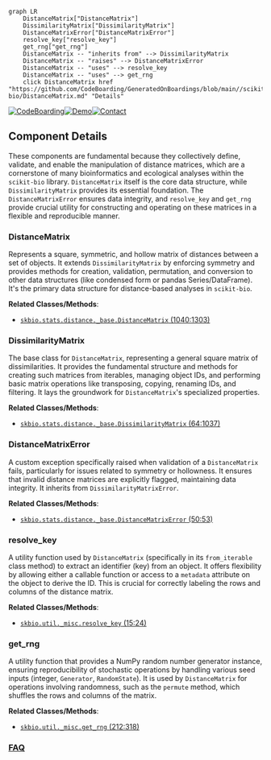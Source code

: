 ```mermaid
graph LR
    DistanceMatrix["DistanceMatrix"]
    DissimilarityMatrix["DissimilarityMatrix"]
    DistanceMatrixError["DistanceMatrixError"]
    resolve_key["resolve_key"]
    get_rng["get_rng"]
    DistanceMatrix -- "inherits from" --> DissimilarityMatrix
    DistanceMatrix -- "raises" --> DistanceMatrixError
    DistanceMatrix -- "uses" --> resolve_key
    DistanceMatrix -- "uses" --> get_rng
    click DistanceMatrix href "https://github.com/CodeBoarding/GeneratedOnBoardings/blob/main//scikit-bio/DistanceMatrix.md" "Details"
```
[![CodeBoarding](https://img.shields.io/badge/Generated%20by-CodeBoarding-9cf?style=flat-square)](https://github.com/CodeBoarding/GeneratedOnBoardings)[![Demo](https://img.shields.io/badge/Try%20our-Demo-blue?style=flat-square)](https://www.codeboarding.org/demo)[![Contact](https://img.shields.io/badge/Contact%20us%20-%20contact@codeboarding.org-lightgrey?style=flat-square)](mailto:contact@codeboarding.org)

## Component Details

These components are fundamental because they collectively define, validate, and enable the manipulation of distance matrices, which are a cornerstone of many bioinformatics and ecological analyses within the `scikit-bio` library. `DistanceMatrix` itself is the core data structure, while `DissimilarityMatrix` provides its essential foundation. The `DistanceMatrixError` ensures data integrity, and `resolve_key` and `get_rng` provide crucial utility for constructing and operating on these matrices in a flexible and reproducible manner.

### DistanceMatrix
Represents a square, symmetric, and hollow matrix of distances between a set of objects. It extends `DissimilarityMatrix` by enforcing symmetry and provides methods for creation, validation, permutation, and conversion to other data structures (like condensed form or pandas Series/DataFrame). It's the primary data structure for distance-based analyses in `scikit-bio`.


**Related Classes/Methods**:

- <a href="https://github.com/scikit-bio/scikit-bio/blob/master/skbio/stats/distance/_base.py#L1040-L1303" target="_blank" rel="noopener noreferrer">`skbio.stats.distance._base.DistanceMatrix` (1040:1303)</a>


### DissimilarityMatrix
The base class for `DistanceMatrix`, representing a general square matrix of dissimilarities. It provides the fundamental structure and methods for creating such matrices from iterables, managing object IDs, and performing basic matrix operations like transposing, copying, renaming IDs, and filtering. It lays the groundwork for `DistanceMatrix`'s specialized properties.


**Related Classes/Methods**:

- <a href="https://github.com/scikit-bio/scikit-bio/blob/master/skbio/stats/distance/_base.py#L64-L1037" target="_blank" rel="noopener noreferrer">`skbio.stats.distance._base.DissimilarityMatrix` (64:1037)</a>


### DistanceMatrixError
A custom exception specifically raised when validation of a `DistanceMatrix` fails, particularly for issues related to symmetry or hollowness. It ensures that invalid distance matrices are explicitly flagged, maintaining data integrity. It inherits from `DissimilarityMatrixError`.


**Related Classes/Methods**:

- <a href="https://github.com/scikit-bio/scikit-bio/blob/master/skbio/stats/distance/_base.py#L50-L53" target="_blank" rel="noopener noreferrer">`skbio.stats.distance._base.DistanceMatrixError` (50:53)</a>


### resolve_key
A utility function used by `DistanceMatrix` (specifically in its `from_iterable` class method) to extract an identifier (key) from an object. It offers flexibility by allowing either a callable function or access to a `metadata` attribute on the object to derive the ID. This is crucial for correctly labeling the rows and columns of the distance matrix.


**Related Classes/Methods**:

- <a href="https://github.com/scikit-bio/scikit-bio/blob/master/skbio/util/_misc.py#L15-L24" target="_blank" rel="noopener noreferrer">`skbio.util._misc.resolve_key` (15:24)</a>


### get_rng
A utility function that provides a NumPy random number generator instance, ensuring reproducibility of stochastic operations by handling various seed inputs (integer, `Generator`, `RandomState`). It is used by `DistanceMatrix` for operations involving randomness, such as the `permute` method, which shuffles the rows and columns of the matrix.


**Related Classes/Methods**:

- <a href="https://github.com/scikit-bio/scikit-bio/blob/master/skbio/util/_misc.py#L212-L318" target="_blank" rel="noopener noreferrer">`skbio.util._misc.get_rng` (212:318)</a>




### [FAQ](https://github.com/CodeBoarding/GeneratedOnBoardings/tree/main?tab=readme-ov-file#faq)